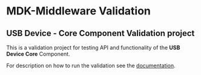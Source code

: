 # MDK-Middleware Validation

## USB Device - Core Component Validation project

This is a validation project for testing API and functionality of the **USB Device Core** Component.

For description on how to run the validation see the [documentation](../../../../README.md#build-the-validation-project).
